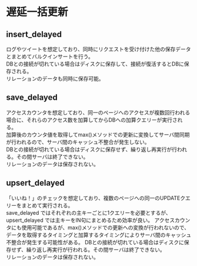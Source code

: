 # 遅延一括更新

## insert_delayed
ログやツイートを想定しており、同時にリクエストを受け付けた他の保存データとまとめてバルクインサートを行う。  
DBとの接続が切れている場合はディスクに保存して、接続が復活するとDBに保存される。  
リレーションのデータも同時に保存可能。

## save_delayed
アクセスカウンタを想定しており、同一のページへのアクセスが複数回行われる場合に、それらのアクセス数を加算してからDBへの加算クエリーが実行される。  
加算後のカウンタ値を取得してmax()メソッドでの更新に変換してサーバ間同期が行われるので、サーバ間のキャッシュ不整合が発生しない。  
DBとの接続が切れている場合はディスクに保存せず、繰り返し再実行が行われる。その間サーバは終了できない。  
リレーションのデータは保存されない。

## upsert_delayed
「いいね！」のチェックを想定しており、複数のページへの同一のUPDATEクエリーをまとめて実行される。  
save_delayed ではそれぞれの主キーごとに1クエリーを必要とするが、upsert_delayed では主キーをIN句にまとめるため効率が良い。
アクセスカウンタにも使用可能であるが、max()メソッドでの更新への変換が行われないので、データを取得するタイミングと加算するタイミングによりサーバ間のキャッシュ不整合が発生する可能性がある。 
DBとの接続が切れている場合はディスクに保存せず、繰り返し再実行が行われる。その間サーバは終了できない。  
リレーションのデータは保存されない。
